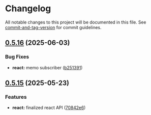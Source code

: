 # Changelog

All notable changes to this project will be documented in this file. See [commit-and-tag-version](https://github.com/absolute-version/commit-and-tag-version) for commit guidelines.

## [0.5.16](https://github.com/pumped-fn/pumped-fn/compare/@pumped-fn/react@0.5.15...@pumped-fn/react@0.5.16) (2025-06-03)


### Bug Fixes

* **react:** memo subscriber ([b251391](https://github.com/pumped-fn/pumped-fn/commit/b2513918f7d0d24ba65622ab8305ae629f6775df))

## [0.5.15](https://github.com/pumped-fn/pumped-fn/compare/@pumped-fn/react@0.5.14...@pumped-fn/react@0.5.15) (2025-05-23)


### Features

* **react:** finalized react API ([70842e6](https://github.com/pumped-fn/pumped-fn/commit/70842e69a9b1dd309c4a75234945c8af9bf2e59a))
